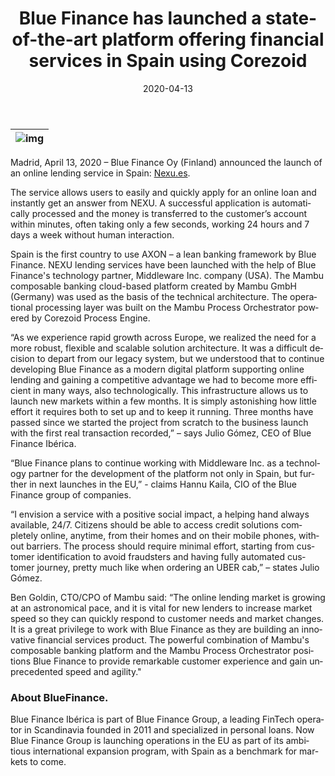﻿---
date: '2020-04-13'
url: 'blue-finance-corezoid-financial-services'
next: 'mambu-corezoid-cloud-state-machine'
title: 'Blue Finance has launched a state-of-the-art platform offering financial services in Spain using Corezoid'
description: '“Blue Finance plans to continue working with Middleware Inc. as a technology partner for the development of the platform not only in Spain, but further in next launches in the EU”.'
image: '/images/blue-finance-corezoid-mambu.png'
category:
    - 'Use cases'
subcategory:
	- 'Enterprise'
tags:
    - 'finance'
    - 'fintech'
    - 'bluefinance'
    - 'nexu'
    - 'mambu'
    - 'corezoid'
    - 'kazakhstan'
lang: 'en'

---
| ![img](../images/blue-finance-corezoid-mambu.png) |
| :---: |

Madrid, April 13, 2020 – Blue Finance Oy (Finland) announced the launch of an online lending service in Spain: [Nexu.es](http://nexu.es).

The service allows users to easily and quickly apply for an online loan and instantly get an answer from NEXU. A successful application is automatically processed and the money is transferred to the customer’s account within minutes, often taking only a few seconds, working 24 hours and 7 days a week without human interaction. 

Spain is the first country to use AXON – a lean banking framework by Blue Finance. NEXU lending services have been launched with the help of Blue Finance's technology partner, Middleware Inc. company (USA). The Mambu composable banking cloud-based platform created by Mambu GmbH (Germany) was used as the basis of the technical architecture. The operational processing layer was built on the Mambu Process Orchestrator powered by Corezoid Process Engine.

“As we experience rapid growth across Europe, we realized the need for a more robust, flexible and scalable solution architecture. It was a difficult decision to depart from our legacy system, but we understood that to continue developing Blue Finance as a modern digital platform supporting online lending and gaining a competitive advantage we had to become more efficient in many ways, also technologically. This infrastructure allows us to launch new markets within a few months. It is simply astonishing how little effort it requires both to set up and to keep it running. Three months have passed since we started the project from scratch to the business launch with the first real transaction recorded,” – says Julio Gómez, CEO of Blue Finance Ibérica.

“Blue Finance plans to continue working with Middleware Inc. as a technology partner for the development of the platform not only in Spain, but further in next launches in the EU,” - claims Hannu Kaila, CIO of the Blue Finance group of companies.

“I envision a service with a positive social impact, a helping hand always available, 24/7. Citizens should be able to access credit solutions completely online, anytime, from their homes and on their mobile phones, without barriers. The process should require minimal effort, starting from customer identification to avoid fraudsters and having fully automated customer journey, pretty much like when ordering an UBER cab,” – states Julio Gómez.

Ben Goldin, CTO/CPO of Mambu said: “The online lending market is growing at an astronomical pace, and it is vital for new lenders to increase market speed so they can quickly respond to customer needs and market changes. It is a great privilege to work with Blue Finance as they are building an innovative financial services product. The powerful combination of Mambu's composable banking platform and the Mambu Process Orchestrator positions Blue Finance to provide remarkable customer experience and gain unprecedented speed and agility."


### About BlueFinance.
Blue Finance Ibérica is part of Blue Finance Group, a leading FinTech operator in Scandinavia founded in 2011 and specialized in personal loans. Now Blue Finance Group is launching operations in the EU as part of its ambitious international expansion program, with Spain as a benchmark for markets to come. 

